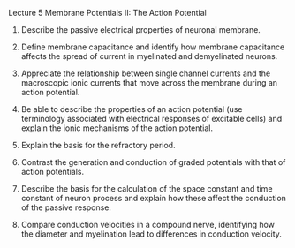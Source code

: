 Lecture 5 Membrane Potentials II: The Action Potential

1. Describe the passive electrical properties of neuronal membrane.

2. Define membrane capacitance and identify how membrane capacitance affects the spread of current in myelinated and demyelinated neurons.

3. Appreciate the relationship between single channel currents and the macroscopic ionic currents that move across the membrane during an action potential.

4. Be able to describe the properties of an action potential (use terminology associated with electrical responses of excitable cells) and explain the ionic mechanisms of the action potential.

5. Explain the basis for the refractory period.

6. Contrast the generation and conduction of graded potentials with that of action potentials.

7. Describe the basis for the calculation of the space constant and time constant of neuron process and explain how these affect the conduction of the passive response.

8. Compare conduction velocities in a compound nerve, identifying how the diameter and myelination lead to differences in conduction velocity.

